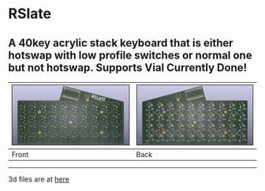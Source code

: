 # RSlate
A 40key acrylic stack keyboard that is either hotswap with low profile switches or normal one but not hotswap.
Supports Vial
Currently Done!
---
|![OOPS!](Images/Front.png)|![OOPS!](Images/Back.png)|
|---|---|
|Front|Back|
---
3d files are at [here](https://cad.onshape.com/documents/8e13d1f4745863165f092818/w/d03652fcd09787199e2b8651/e/c43cd68ad85962de6582dd97)
